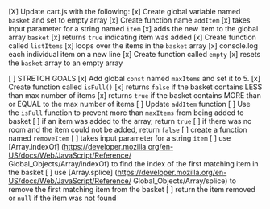 [X] Update cart.js with the following:
    [x] Create global variable named `basket` and set to empty array
    [x] Create function name `addItem`
        [x] takes input parameter for a string named `item`
        [x] adds the new item to the global array `basket`
        [x] returns `true` indicating item was added
    [x] Create function called `listItems`
        [x] loops over the items in the `basket` array
        [x] console.log each individual item on a new line
    [x] Create function called `empty`
        [x] resets the `basket` array to an empty array

[ ] STRETCH GOALS
    [x] Add global `const` named `maxItems` and set it to 5.
    [x] Create function called `isFull()`
        [x] returns `false` if the basket contains LESS than max number of items
        [x] returns `true` if the basket contains MORE than or EQUAL to the max number of items
    [ ] Update `addItem` function 
        [ ] Use the `isFull` function to prevent more than `maxItems` from being added to basket
        [ ] if an item was added to the array, return `true`
        [ ] if there was no room and the item could not be added, return `false`
    [ ] create a function named `removeItem`
        [ ] takes input parameter for a string `item`
        [ ] use [Array.indexOf] (https://developer.mozilla.org/en-US/docs/Web/JavaScript/Reference/    
            Global_Objects/Array/indexOf) to find the index of the first matching item in the basket
        [ ] use [Array.splice] (https://developer.mozilla.org/en-US/docs/Web/JavaScript/Reference/
            Global_Objects/Array/splice) to remove the first matching item from the basket
        [ ] return the item removed or `null` if the item was not found
